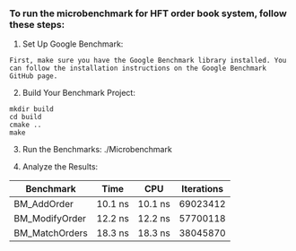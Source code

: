 ### To run the microbenchmark for HFT order book system, follow these steps:

1. Set Up Google Benchmark:

`First, make sure you have the Google Benchmark library installed. You can follow the installation instructions on the Google Benchmark GitHub page.`

2. Build Your Benchmark Project:
```
mkdir build
cd build
cmake ..
make
```
3. Run the Benchmarks:
./Microbenchmark

4. Analyze the Results:

| Benchmark  | Time | CPU | Iterations |
| ------------- | ------------- |------------- |------------- |
| BM_AddOrder  | 10.1 ns  |10.1 ns | 69023412 |
| BM_ModifyOrder  | 12.2 ns  |12.2 ns | 57700118 |
| BM_MatchOrders  | 18.3 ns  |18.3 ns | 38045870 |


